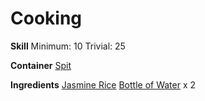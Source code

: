 <!-- TITLE: Jasmine Rice -->
<!-- SUBTITLE: An exotic rice with a faint floral aroma -->

# Cooking
**Skill**
Minimum: 10
Trivial: 25

**Container**
[Spit](spit)

**Ingredients**
[Jasmine Rice](jasmine-rice)
[Bottle of Water](bottle-of-water) x 2